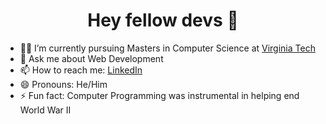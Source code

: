 <h1 align="center">Hey fellow devs 🖖</h1>

- 👨‍🎓 I’m currently pursuing Masters in Computer Science at <a href="https://www.vt.edu/" target="_blank" rel="noopener noreferrer">Virginia Tech</a>
- 💬 Ask me about Web Development
- 📫 How to reach me: <a href="https://www.linkedin.com/in/jobzzkj/" target="_blank" rel="noopener noreferrer">LinkedIn</a>
- 😄 Pronouns: He/Him
- ⚡ Fun fact: Computer Programming was instrumental in helping end World War II
